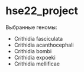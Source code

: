 # hse22_project
Выбранные геномы:
- Crithidia fasciculata
- Crithidia acanthocephali
- Crithidia bombi
- Crithidia expoeki
- Crithidia mellificae
